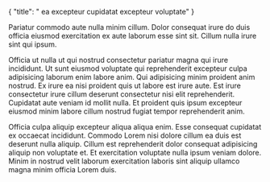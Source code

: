 {
  "title": " ea excepteur cupidatat excepteur voluptate"
}

Pariatur commodo aute nulla minim cillum. Dolor consequat irure do duis officia eiusmod exercitation ex aute laborum esse sint sit. Cillum nulla irure sint qui ipsum.

Officia ut nulla ut qui nostrud consectetur pariatur magna qui irure incididunt. Ut sunt eiusmod voluptate qui reprehenderit excepteur culpa adipisicing laborum enim labore anim. Qui adipisicing minim proident anim nostrud. Ex irure ea nisi proident quis ut labore est irure aute. Est irure consectetur irure cillum deserunt consectetur nisi elit reprehenderit. Cupidatat aute veniam id mollit nulla. Et proident quis ipsum excepteur eiusmod minim labore cillum nostrud fugiat tempor reprehenderit anim.

Officia culpa aliquip excepteur aliqua aliqua enim. Esse consequat cupidatat ex occaecat incididunt. Commodo Lorem nisi dolore cillum ea duis est deserunt nulla aliquip. Cillum est reprehenderit dolor consequat adipisicing aliquip non voluptate et. Et exercitation voluptate nulla ipsum veniam dolore. Minim in nostrud velit laborum exercitation laboris sint aliquip ullamco magna minim officia Lorem duis.